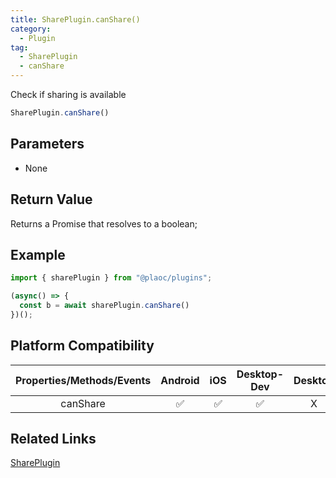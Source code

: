 ```yaml
---
title: SharePlugin.canShare()
category:
  - Plugin
tag:
  - SharePlugin  
  - canShare
---
```


Check if sharing is available

```js
SharePlugin.canShare()
```

## Parameters

  - None

## Return Value

  Returns a Promise that resolves to a boolean;

## Example
```js
import { sharePlugin } from "@plaoc/plugins";

(async() => {
  const b = await sharePlugin.canShare() 
})();
```

## Platform Compatibility

| Properties/Methods/Events | Android | iOS | Desktop-Dev | Desktop |
|:------------:|:-------:|:---:|:-----------:|:-------:|
| canShare     | ✅      | ✅  | ✅          | X       |

## Related Links
  
[SharePlugin](./index.md)